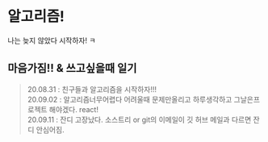 # 알고리즘!

나는 늦지 않았다 시작하자! ㅋ


## 마음가짐!! & 쓰고싶을때 일기
>	20.08.31 : 친구들과 알고리즘을 시작하자!!!   
> 20.09.02 : 알고리즘너무어렵다 어려울때 문제만올리고 하루생각하고 그날은프로젝트 해야겠다. react!   
> 20.09.11 : 잔디 고장났다. 소스트리 or git의 이메일이 깃 허브 메일과 다르면 잔디 안심어짐. 
